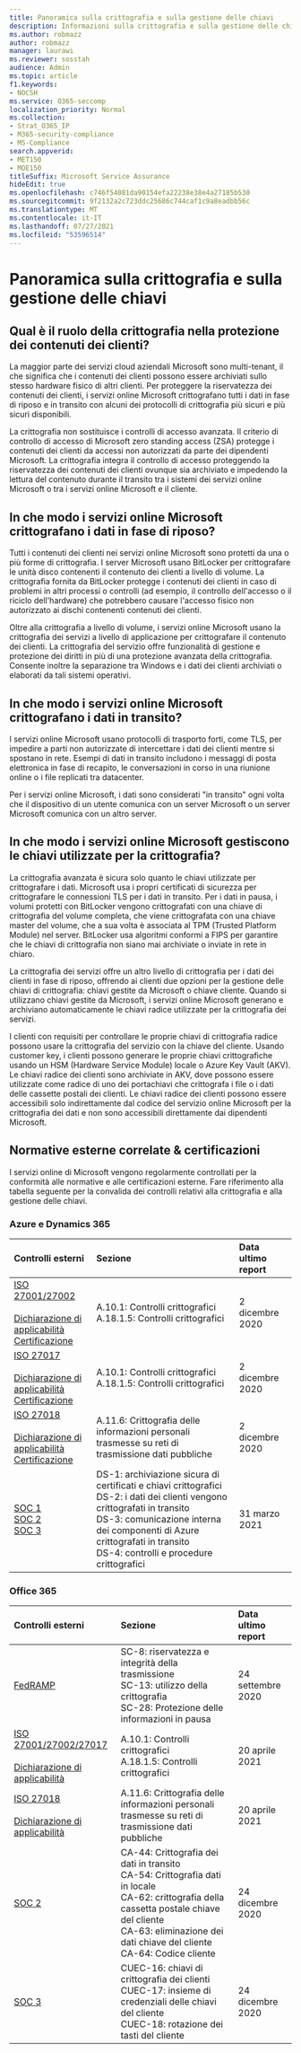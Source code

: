 ```yaml
---
title: Panoramica sulla crittografia e sulla gestione delle chiavi
description: Informazioni sulla crittografia e sulla gestione delle chiavi in Microsoft 365
ms.author: robmazz
author: robmazz
manager: laurawi
ms.reviewer: sosstah
audience: Admin
ms.topic: article
f1.keywords:
- NOCSH
ms.service: O365-seccomp
localization_priority: Normal
ms.collection:
- Strat_O365_IP
- M365-security-compliance
- MS-Compliance
search.appverid:
- MET150
- MOE150
titleSuffix: Microsoft Service Assurance
hideEdit: true
ms.openlocfilehash: c746f54081da90154efa22238e38e4a27185b530
ms.sourcegitcommit: 9f2132a2c723ddc25686c744caf1c9a8eadbb56c
ms.translationtype: MT
ms.contentlocale: it-IT
ms.lasthandoff: 07/27/2021
ms.locfileid: "53596514"
---
```

# <a name="encryption-and-key-management-overview"></a>Panoramica sulla crittografia e sulla gestione delle chiavi

## <a name="what-role-does-encryption-play-in-protecting-customer-content"></a>Qual è il ruolo della crittografia nella protezione dei contenuti dei clienti?

La maggior parte dei servizi cloud aziendali Microsoft sono multi-tenant, il che significa che i contenuti dei clienti possono essere archiviati sullo stesso hardware fisico di altri clienti. Per proteggere la riservatezza dei contenuti dei clienti, i servizi online Microsoft crittografano tutti i dati in fase di riposo e in transito con alcuni dei protocolli di crittografia più sicuri e più sicuri disponibili.

La crittografia non sostituisce i controlli di accesso avanzata. Il criterio di controllo di accesso di Microsoft zero standing access (ZSA) protegge i contenuti dei clienti da accessi non autorizzati da parte dei dipendenti Microsoft. La crittografia integra il controllo di accesso proteggendo la riservatezza dei contenuti dei clienti ovunque sia archiviato e impedendo la lettura del contenuto durante il transito tra i sistemi dei servizi online Microsoft o tra i servizi online Microsoft e il cliente.

## <a name="how-do-microsoft-online-services-encrypt-data-at-rest"></a>In che modo i servizi online Microsoft crittografano i dati in fase di riposo?

Tutti i contenuti dei clienti nei servizi online Microsoft sono protetti da una o più forme di crittografia. I server Microsoft usano BitLocker per crittografare le unità disco contenenti il contenuto dei clienti a livello di volume. La crittografia fornita da BitLocker protegge i contenuti dei clienti in caso di problemi in altri processi o controlli (ad esempio, il controllo dell'accesso o il riciclo dell'hardware) che potrebbero causare l'accesso fisico non autorizzato ai dischi contenenti contenuti dei clienti.

Oltre alla crittografia a livello di volume, i servizi online Microsoft usano la crittografia dei servizi a livello di applicazione per crittografare il contenuto dei clienti. La crittografia del servizio offre funzionalità di gestione e protezione dei diritti in più di una protezione avanzata della crittografia. Consente inoltre la separazione tra Windows e i dati dei clienti archiviati o elaborati da tali sistemi operativi.

## <a name="how-do-microsoft-online-services-encrypt-data-in-transit"></a>In che modo i servizi online Microsoft crittografano i dati in transito?

I servizi online Microsoft usano protocolli di trasporto forti, come TLS, per impedire a parti non autorizzate di intercettare i dati dei clienti mentre si spostano in rete. Esempi di dati in transito includono i messaggi di posta elettronica in fase di recapito, le conversazioni in corso in una riunione online o i file replicati tra datacenter.

Per i servizi online Microsoft, i dati sono considerati "in transito" ogni volta che il dispositivo di un utente comunica con un server Microsoft o un server Microsoft comunica con un altro server.

## <a name="how-do-microsoft-online-services-manage-the-keys-used-for-encryption"></a>In che modo i servizi online Microsoft gestiscono le chiavi utilizzate per la crittografia?

La crittografia avanzata è sicura solo quanto le chiavi utilizzate per crittografare i dati. Microsoft usa i propri certificati di sicurezza per crittografare le connessioni TLS per i dati in transito. Per i dati in pausa, i volumi protetti con BitLocker vengono crittografati con una chiave di crittografia del volume completa, che viene crittografata con una chiave master del volume, che a sua volta è associata al TPM (Trusted Platform Module) nel server. BitLocker usa algoritmi conformi a FIPS per garantire che le chiavi di crittografia non siano mai archiviate o inviate in rete in chiaro.

La crittografia dei servizi offre un altro livello di crittografia per i dati dei clienti in fase di riposo, offrendo ai clienti due opzioni per la gestione delle chiavi di crittografia: chiavi gestite da Microsoft o chiave cliente. Quando si utilizzano chiavi gestite da Microsoft, i servizi online Microsoft generano e archiviano automaticamente le chiavi radice utilizzate per la crittografia dei servizi.

I clienti con requisiti per controllare le proprie chiavi di crittografia radice possono usare la crittografia del servizio con la chiave del cliente. Usando customer key, i clienti possono generare le proprie chiavi crittografiche usando un HSM (Hardware Service Module) locale o Azure Key Vault (AKV). Le chiavi radice dei clienti sono archiviate in AKV, dove possono essere utilizzate come radice di uno dei portachiavi che crittografa i file o i dati delle cassette postali dei clienti. Le chiavi radice dei clienti possono essere accessibili solo indirettamente dal codice del servizio online Microsoft per la crittografia dei dati e non sono accessibili direttamente dai dipendenti Microsoft.

## <a name="related-external-regulations--certifications"></a>Normative esterne correlate & certificazioni

I servizi online di Microsoft vengono regolarmente controllati per la conformità alle normative e alle certificazioni esterne. Fare riferimento alla tabella seguente per la convalida dei controlli relativi alla crittografia e alla gestione delle chiavi.

### <a name="azure-and-dynamics-365"></a>Azure e Dynamics 365

| **Controlli esterni** | **Sezione** | **Data ultimo report** |
|:--------------------|:------------|:-----------------------|
| [ISO 27001/27002](https://servicetrust.microsoft.com/ViewPage/MSComplianceGuideV3?command=Download&downloadType=Document&downloadId=e9116047-f327-430c-a83f-166b7e561ad6&tab=7027ead0-3d6b-11e9-b9e1-290b1eb4cdeb&docTab=7027ead0-3d6b-11e9-b9e1-290b1eb4cdeb_ISO_Reports) <br><br> [Dichiarazione di applicabilità](https://servicetrust.microsoft.com/ViewPage/MSComplianceGuideV3?command=Download&downloadType=Document&downloadId=00af6c3e-7f3e-4e0d-8b0e-79f45ef2cef1&tab=7027ead0-3d6b-11e9-b9e1-290b1eb4cdeb&docTab=7027ead0-3d6b-11e9-b9e1-290b1eb4cdeb_ISO_Reports) <br> [Certificazione](https://servicetrust.microsoft.com/ViewPage/MSComplianceGuideV3?command=Download&downloadType=Document&downloadId=d7af5304-3a31-40e6-9abb-e26352305d41&tab=7027ead0-3d6b-11e9-b9e1-290b1eb4cdeb&docTab=7027ead0-3d6b-11e9-b9e1-290b1eb4cdeb_ISO_Reports) | A.10.1: Controlli crittografici <br> A.18.1.5: Controlli crittografici | 2 dicembre 2020 |
| [ISO 27017](https://servicetrust.microsoft.com/ViewPage/MSComplianceGuideV3?command=Download&downloadType=Document&downloadId=e9116047-f327-430c-a83f-166b7e561ad6&tab=7027ead0-3d6b-11e9-b9e1-290b1eb4cdeb&docTab=7027ead0-3d6b-11e9-b9e1-290b1eb4cdeb_ISO_Reports) <br><br> [Dichiarazione di applicabilità](https://servicetrust.microsoft.com/ViewPage/MSComplianceGuideV3?command=Download&downloadType=Document&downloadId=a3bca0ac-867d-4204-b66b-13665f5f1e8d&tab=7027ead0-3d6b-11e9-b9e1-290b1eb4cdeb&docTab=7027ead0-3d6b-11e9-b9e1-290b1eb4cdeb_ISO_Reports) <br> [Certificazione](https://servicetrust.microsoft.com/ViewPage/MSComplianceGuideV3?command=Download&downloadType=Document&downloadId=25718a8a-f34d-41e1-a95a-c49246508787&tab=7027ead0-3d6b-11e9-b9e1-290b1eb4cdeb&docTab=7027ead0-3d6b-11e9-b9e1-290b1eb4cdeb_ISO_Reports) | A.10.1: Controlli crittografici <br> A.18.1.5: Controlli crittografici | 2 dicembre 2020 |
| [ISO 27018](https://servicetrust.microsoft.com/ViewPage/MSComplianceGuideV3?command=Download&downloadType=Document&downloadId=e9116047-f327-430c-a83f-166b7e561ad6&tab=7027ead0-3d6b-11e9-b9e1-290b1eb4cdeb&docTab=7027ead0-3d6b-11e9-b9e1-290b1eb4cdeb_ISO_Reports) <br><br> [Dichiarazione di applicabilità](https://servicetrust.microsoft.com/ViewPage/MSComplianceGuideV3?command=Download&downloadType=Document&downloadId=00af6c3e-7f3e-4e0d-8b0e-79f45ef2cef1&tab=7027ead0-3d6b-11e9-b9e1-290b1eb4cdeb&docTab=7027ead0-3d6b-11e9-b9e1-290b1eb4cdeb_ISO_Reports) <br> [Certificazione](https://servicetrust.microsoft.com/ViewPage/MSComplianceGuideV3?command=Download&downloadType=Document&downloadId=56904fc3-0942-4ff5-9eef-7cabc751a25c&tab=7027ead0-3d6b-11e9-b9e1-290b1eb4cdeb&docTab=7027ead0-3d6b-11e9-b9e1-290b1eb4cdeb_ISO_Reports) | A.11.6: Crittografia delle informazioni personali trasmesse su reti di trasmissione dati pubbliche | 2 dicembre 2020 |
| [SOC 1](https://servicetrust.microsoft.com/ViewPage/MSComplianceGuideV3?command=Download&downloadType=Document&downloadId=b8721ebd-af20-42fe-b22f-8332b0a19517&tab=7027ead0-3d6b-11e9-b9e1-290b1eb4cdeb&docTab=7027ead0-3d6b-11e9-b9e1-290b1eb4cdeb_SOC_%2F_SSAE_16_Reports) <br> [SOC 2](https://servicetrust.microsoft.com/ViewPage/MSComplianceGuideV3?command=Download&downloadType=Document&downloadId=234a0f57-83c1-4afc-a586-a0e7a59592f7&tab=7027ead0-3d6b-11e9-b9e1-290b1eb4cdeb&docTab=7027ead0-3d6b-11e9-b9e1-290b1eb4cdeb_SOC_%2F_SSAE_16_Reports) <br> [SOC 3](https://servicetrust.microsoft.com/ViewPage/MSComplianceGuideV3?command=Download&downloadType=Document&downloadId=75c8cbf6-e456-473c-a05e-34fea888ec2a&tab=7027ead0-3d6b-11e9-b9e1-290b1eb4cdeb&docTab=7027ead0-3d6b-11e9-b9e1-290b1eb4cdeb_SOC_%2F_SSAE_16_Reports) | DS-1: archiviazione sicura di certificati e chiavi crittografici <br> DS-2: i dati dei clienti vengono crittografati in transito <br> DS-3: comunicazione interna dei componenti di Azure crittografati in transito <br> DS-4: controlli e procedure crittografici | 31 marzo 2021 |

### <a name="office-365"></a>Office 365

| **Controlli esterni** | **Sezione** | **Data ultimo report** |
|:--------------------|:------------|:-----------------------|
| [FedRAMP](https://compliance.microsoft.com/compliancemanager) | SC-8: riservatezza e integrità della trasmissione <br> SC-13: utilizzo della crittografia <br> SC-28: Protezione delle informazioni in pausa <br>  | 24 settembre 2020 |
| [ISO 27001/27002/27017](https://servicetrust.microsoft.com/ViewPage/MSComplianceGuideV3?command=Download&downloadType=Document&downloadId=8d625374-4f2d-49f8-9d37-a4281ba98222&tab=7027ead0-3d6b-11e9-b9e1-290b1eb4cdeb&docTab=7027ead0-3d6b-11e9-b9e1-290b1eb4cdeb_ISO_Reports) <br><br> [Dichiarazione di applicabilità](https://servicetrust.microsoft.com/ViewPage/MSComplianceGuideV3?command=Download&downloadType=Document&downloadId=c0df4ce8-c77e-4183-84eb-c8688470d8b1&tab=7027ead0-3d6b-11e9-b9e1-290b1eb4cdeb&docTab=7027ead0-3d6b-11e9-b9e1-290b1eb4cdeb_ISO_Reports) | A.10.1: Controlli crittografici <br> A.18.1.5: Controlli crittografici | 20 aprile 2021 |
| [ISO 27018](https://servicetrust.microsoft.com/ViewPage/MSComplianceGuideV3?command=Download&downloadType=Document&downloadId=8d625374-4f2d-49f8-9d37-a4281ba98222&tab=7027ead0-3d6b-11e9-b9e1-290b1eb4cdeb&docTab=7027ead0-3d6b-11e9-b9e1-290b1eb4cdeb_ISO_Reports) <br><br> [Dichiarazione di applicabilità](https://servicetrust.microsoft.com/ViewPage/MSComplianceGuideV3?command=Download&downloadType=Document&downloadId=c0df4ce8-c77e-4183-84eb-c8688470d8b1&tab=7027ead0-3d6b-11e9-b9e1-290b1eb4cdeb&docTab=7027ead0-3d6b-11e9-b9e1-290b1eb4cdeb_ISO_Reports) | A.11.6: Crittografia delle informazioni personali trasmesse su reti di trasmissione dati pubbliche | 20 aprile 2021 |
| [SOC 2](https://servicetrust.microsoft.com/ViewPage/MSComplianceGuideV3?command=Download&downloadType=Document&downloadId=a73c1738-7892-42b7-acd3-87b6371c53f6&tab=7027ead0-3d6b-11e9-b9e1-290b1eb4cdeb&docTab=7027ead0-3d6b-11e9-b9e1-290b1eb4cdeb_SOC_%2F_SSAE_16_Reports) | CA-44: Crittografia dei dati in transito <br> CA-54: Crittografia dati in locale <br> CA-62: crittografia della cassetta postale chiave del cliente <br> CA-63: eliminazione dei dati chiave del cliente <br> CA-64: Codice cliente | 24 dicembre 2020 |
| [SOC 3](https://servicetrust.microsoft.com/ViewPage/MSComplianceGuideV3?command=Download&downloadType=Document&downloadId=274054e5-4968-48d2-bf94-9a8eda5d7a93&tab=7027ead0-3d6b-11e9-b9e1-290b1eb4cdeb&docTab=7027ead0-3d6b-11e9-b9e1-290b1eb4cdeb_SOC_%2F_SSAE_16_Reports) | CUEC-16: chiavi di crittografia dei clienti <br> CUEC-17: insieme di credenziali delle chiavi del cliente <br>  CUEC-18: rotazione dei tasti del cliente| 24 dicembre 2020 |
